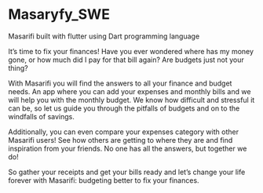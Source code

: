 # Masaryfy_SWE

Masarifi built with flutter using Dart programming language


It’s time to fix your finances! Have you ever wondered where has my money gone, or how much did I pay for that bill again? Are budgets just not your thing?


With Masarifi you will find the answers to all your finance and budget needs. An app where you can add your expenses and monthly bills and we will help you with the monthly budget. We know how difficult and stressful it can be, so let us guide you through the pitfalls of budgets and on to the windfalls of savings. 

Additionally, you can even compare your expenses category with other Masarifi users! See how others are getting to where they are and find inspiration from your friends. No one has all the answers, but together we do!

So gather your receipts and get your bills ready and let’s change your life forever with Masarifi: budgeting better to fix your finances.
